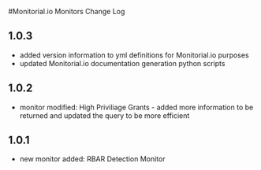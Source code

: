 #Monitorial.io Monitors Change Log

## 1.0.3
* added version information to yml definitions for Monitorial.io purposes
* updated Monitorial.io documentation generation python scripts

## 1.0.2
* monitor modified: High Priviliage Grants - added more information to be returned and updated the query to be more efficient

## 1.0.1
* new monitor added: RBAR Detection Monitor
